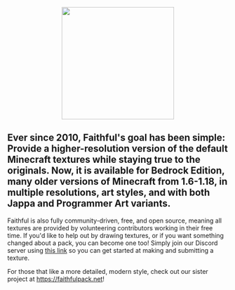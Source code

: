 <p align="center">
  <img src="https://database.faithfulpack.net/images/branding/wordmarks/outlined/flat/classic_faithful_flat_border.png" align="center" height="256">
</p>

## Ever since 2010, Faithful's goal has been simple: Provide a higher-resolution version of the default Minecraft textures while staying true to the originals. Now, it is available for Bedrock Edition, many older versions of Minecraft from 1.6-1.18, in multiple resolutions, art styles, and with both Jappa and Programmer Art variants.

Faithful is also fully community-driven, free, and open source, meaning all textures are provided by volunteering contributors working in their free time. If you'd like to help out by drawing textures, or if you want something changed about a pack, you can become one too! Simply join our Discord server using [this link](https://discord.gg/KSEhCVtg4J) so you can get started at making and submitting a texture.

For those that like a more detailed, modern style, check out our sister project at https://faithfulpack.net!
